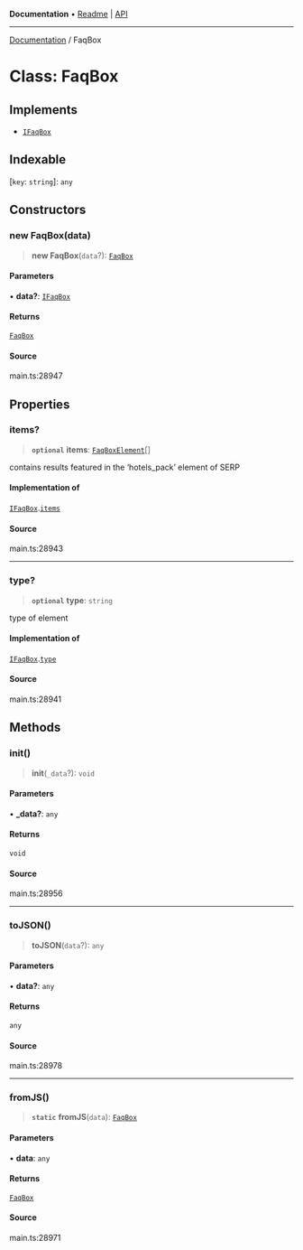 **Documentation** • [Readme](../README.md) \| [API](../globals.md)

***

[Documentation](../README.md) / FaqBox

# Class: FaqBox

## Implements

- [`IFaqBox`](../interfaces/IFaqBox.md)

## Indexable

 \[`key`: `string`\]: `any`

## Constructors

### new FaqBox(data)

> **new FaqBox**(`data`?): [`FaqBox`](FaqBox.md)

#### Parameters

• **data?**: [`IFaqBox`](../interfaces/IFaqBox.md)

#### Returns

[`FaqBox`](FaqBox.md)

#### Source

main.ts:28947

## Properties

### items?

> **`optional`** **items**: [`FaqBoxElement`](FaqBoxElement.md)[]

contains results featured in the ‘hotels_pack’ element of SERP

#### Implementation of

[`IFaqBox`](../interfaces/IFaqBox.md).[`items`](../interfaces/IFaqBox.md#items)

#### Source

main.ts:28943

***

### type?

> **`optional`** **type**: `string`

type of element

#### Implementation of

[`IFaqBox`](../interfaces/IFaqBox.md).[`type`](../interfaces/IFaqBox.md#type)

#### Source

main.ts:28941

## Methods

### init()

> **init**(`_data`?): `void`

#### Parameters

• **\_data?**: `any`

#### Returns

`void`

#### Source

main.ts:28956

***

### toJSON()

> **toJSON**(`data`?): `any`

#### Parameters

• **data?**: `any`

#### Returns

`any`

#### Source

main.ts:28978

***

### fromJS()

> **`static`** **fromJS**(`data`): [`FaqBox`](FaqBox.md)

#### Parameters

• **data**: `any`

#### Returns

[`FaqBox`](FaqBox.md)

#### Source

main.ts:28971
